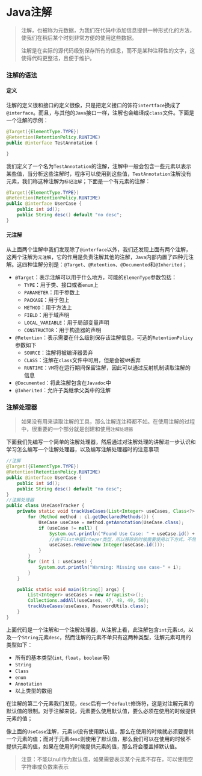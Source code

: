 # Java注解

> 注解，也被称为元数据，为我们在代码中添加信息提供一种形式化的方法，使我们在稍后某个时刻非常方便的使用这些数据。
>
> 注解是在实际的源代码级别保存所有的信息，而不是某种注释性的文字，这使得代码更整洁，且便于维护。

### 注解的语法

#### 定义

注解的定义很和接口的定义很像，只是把定义接口的饰符`intertface`换成了`@interface`。而且，与其他的`Java`接口一样，注解也会编译成`class`文件。下面是一个注解的示例：

```java
@Target({ElementType.TYPE})
@Retention(RetentionPolicy.RUNTIME)
public @interface TestAnnotation {

}
```

我们定义了一个名为`TestAnnotation`的注解，注解中一般会包含一些元素以表示某些值，当分析这些注解时，程序可以使用到这些值，`TestAnnotation`注解没有元素，我们称这种注解为`标记注解`；下面是一个有元素的注解：

```java
@Target({ElementType.TYPE})
@Retention(RetentionPolicy.RUNTIME)
public @interface UserCase {
    public int id();
    public String desc() default "no desc";
}
```

#### 元注解

从上面两个注解中我们发现除了`@interface`以外，我们还发现上面有两个注解，这两个注解为`元注解`，它的作用是负责注解其他的注解，`Java`内部内置了四种元注解。这四种注解分别是：`@Target`、`@Retention`、`@Documented`和`@Inherited`；

- `@Target`：表示注解可以用于什么地方，可能的`ElemenType`参数包括：
  - `TYPE`：用于类、接口或者`enum`上
  - `PARAMETER`：用于参数上
  - `PACKAGE`：用于包上
  - `METHOD`：用于方法上
  - `FIELD`：用于域声明
  - `LOCAL_VARIABLE`：用于局部变量声明
  - `CONSTRUCTOR`：用于构造器的声明
- `@Retention`：表示需要在什么级别保存该注解信息，可选的`RetentionPolicy`参数如下
  - `SOURCE`：注解将被编译器丢弃
  - `CLASS`：注解在`class`文件中可用，但是会被`VM`丢弃
  - `RUNTIME`：`VM`将在运行期间保留注解，因此可以通过反射机制读取注解的信息
- `@Documented`：将此注解包含在`Javadoc`中
- `@Inherited`：允许子类继承父类中的注解

### 注解处理器

> 如果没有用来读取注解的工具，那么注解连注释都不如。在使用注解的过程中，很重要的一个部分就是创建和使用`注解处理器`

下面我们先编写一个简单的注解处理器，然后通过对注解处理的讲解进一步认识和学习怎么编写一个注解处理器，以及编写注解处理器时的注意事项

```java
//注解
@Target({ElementType.TYPE})
@Retention(RetentionPolicy.RUNTIME)
public @interface UserCase {
    public int id();
    public String desc() default "no desc";
}
//注解处理器
public class UseCaseTracker {
    private static void trackUseCases(List<Integer> useCases, Class<?> cl) {
        for (Method method : cl.getDeclaredMethods()) {
            UseCase useCase = method.getAnnotation(UseCase.class);
            if (useCase != null) {
                System.out.println("Found Use Case: " + useCase.id() + " " + useCase.desc());
                //由于list中是Integer类型，所以移除的时候需要使用以下方式，不然会被认定为角标，从而出错
                useCases.remove(new Integer(useCase.id()));
            }
        }
        for (int i : useCases) {
            System.out.println("Warning: Missing use case-" + i);
        }
    }

    public static void main(String[] args) {
        List<Integer> useCases = new ArrayList<>();
        Collections.addAll(useCases, 47, 48, 49, 50);
        trackUseCases(useCases, PasswordUtils.class);
    }
}

```

上面代码是一个注解和一个注解处理器，从注解上看，此注解包含`int`元素`id`，以及一个`String`元素`desc`，然而注解的元素不单只有这两种类型，注解元素可用的类型如下：

- 所有的基本类型(`int`, `float`，`boolean`等)
- `String`
- `Class`
- `enum`
- `Annotation`
- 以上类型的数组

在注解的第二个元素我们发现，`desc`后有一个`default`修饰符，这是对注解元素的默认值的限制。对于注解来说，元素要么使用默认值，要么必须在使用的时候提供元素的值；

像上面的`UseCase`注解，元素`id`没有使用默认值，那么在使用的时候就必须要提供一个元素的值；而对于元素`desc`则使用了默认值，那么我们可以在使用的时候不提供元素的值，如果在使用的时候提供元素的值，那么将会覆盖掉默认值。

> 注意：不能以null作为默认值，如果需要表示某个元素不存在，可以使用空字符串或负数来表示





